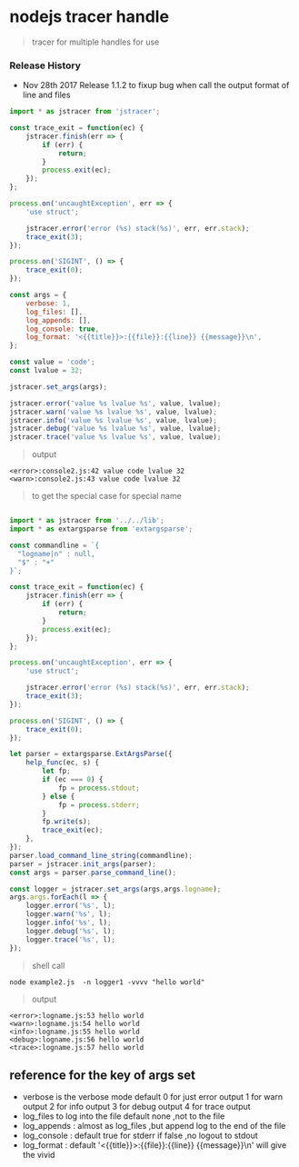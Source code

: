 # nodejs tracer handle
> tracer for multiple handles for use

### Release History
* Nov 28th 2017 Release 1.1.2 to fixup bug when call the output format of line and files


```js
import * as jstracer from 'jstracer';

const trace_exit = function(ec) {
    jstracer.finish(err => {
        if (err) {
            return;
        }
        process.exit(ec);
    });
};

process.on('uncaughtException', err => {
    'use struct';

    jstracer.error('error (%s) stack(%s)', err, err.stack);
    trace_exit(3);
});

process.on('SIGINT', () => {
    trace_exit(0);
});

const args = {
    verbose: 1,
    log_files: [],
    log_appends: [],
    log_console: true,
    log_format: '<{{title}}>:{{file}}:{{line}} {{message}}\n',
};

const value = 'code';
const lvalue = 32;

jstracer.set_args(args);

jstracer.error('value %s lvalue %s', value, lvalue);
jstracer.warn('value %s lvalue %s', value, lvalue);
jstracer.info('value %s lvalue %s', value, lvalue);
jstracer.debug('value %s lvalue %s', value, lvalue);
jstracer.trace('value %s lvalue %s', value, lvalue);
```

> output 
```shell
<error>:console2.js:42 value code lvalue 32
<warn>:console2.js:43 value code lvalue 32
```

> to get the special case for special name

```js

import * as jstracer from '../../lib';
import * as extargsparse from 'extargsparse';

const commandline = `{
  "logname|n" : null,
  "$" : "+"
}`;

const trace_exit = function(ec) {
    jstracer.finish(err => {
        if (err) {
            return;
        }
        process.exit(ec);
    });
};

process.on('uncaughtException', err => {
    'use struct';

    jstracer.error('error (%s) stack(%s)', err, err.stack);
    trace_exit(3);
});

process.on('SIGINT', () => {
    trace_exit(0);
});

let parser = extargsparse.ExtArgsParse({
    help_func(ec, s) {
        let fp;
        if (ec === 0) {
            fp = process.stdout;
        } else {
            fp = process.stderr;
        }
        fp.write(s);
        trace_exit(ec);
    },
});
parser.load_command_line_string(commandline);
parser = jstracer.init_args(parser);
const args = parser.parse_command_line();

const logger = jstracer.set_args(args,args.logname);
args.args.forEach(l => {
    logger.error('%s', l);
    logger.warn('%s', l);
    logger.info('%s', l);
    logger.debug('%s', l);
    logger.trace('%s', l);
});
```

> shell call 

```shell
node example2.js  -n logger1 -vvvv "hello world"
```

> output

```shell
<error>:logname.js:53 hello world
<warn>:logname.js:54 hello world
<info>:logname.js:55 hello world
<debug>:logname.js:56 hello world
<trace>:logname.js:57 hello world
```

## reference for the key of args set
-  verbose  is the verbose mode default 0 for just error output 
            1 for warn output
            2 for info output
            3 for debug output
            4 for trace output <br>
-  log_files  to log into the file default none ,not to the file 
-  log_appends : almost as log_files ,but append log to the end of the file
-  log_console : default true for stderr  if false ,no logout to stdout
-  log_format : default '<{{title}}>:{{file}}:{{line}} {{message}}\n' will give the vivid
